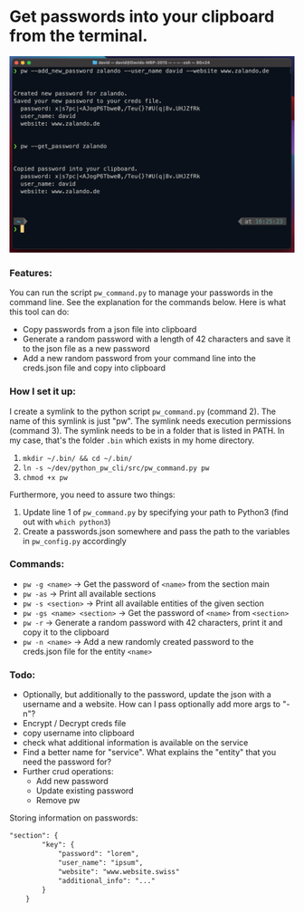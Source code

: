 # Get passwords into your clipboard from the terminal.

![Two sample commands](documentation/images/zalando_cli.png)

### Features: 

You can run the script `pw_command.py` to manage your passwords in the command line. See the explanation
for the commands below. Here is what this tool can do:

- Copy passwords from a json file into clipboard
- Generate a random password with a length of 42 characters and save it to the json file as a new password
- Add a new random password from your command line into the creds.json file and copy into clipboard

### How I set it up:

I create a symlink to the python script `pw_command.py` (command 2). The name of this symlink is just "pw".
The symlink needs execution permissions (command 3). The symlink needs to be in a folder that is listed
in PATH. In my case, that's the folder `.bin` which exists in my home directory.

1. `mkdir ~/.bin/ && cd ~/.bin/`
2. `ln -s ~/dev/python_pw_cli/src/pw_command.py pw`
3. `chmod +x pw`

Furthermore, you need to assure two things:

1. Update line 1 of `pw_command.py` by specifying your path to Python3 (find out with `which python3`)
2. Create a passwords.json somewhere and pass the path to the variables in `pw_config.py` accordingly 


### Commands:

- `pw -g <name>` -> Get the password of `<name>` from the section main
- `pw -as` -> Print all available sections
- `pw -s <section>` -> Print all available entities of the given section
- `pw -gs <name> <section>` -> Get the password of `<name>` from `<section>`
- `pw -r` -> Generate a random password with 42 characters, print it and copy it to the clipboard
- `pw -n <name>` -> Add a new randomly created password to the creds.json file for the entity `<name>`  

### Todo:

- Optionally, but additionally to the password, update the json with a username and a website. 
  How can I pass optionally add more args to "-n"?
- Encrypt / Decrypt creds file
- copy username into clipboard
- check what additional information is available on the service
- Find a better name for "service". What explains the "entity" that you need the password for?
- Further crud operations:
    - Add new password 
    - Update existing password
    - Remove pw


Storing information on passwords:

```
"section": {
        "key": {
            "password": "lorem",
            "user_name": "ipsum",
            "website": "www.website.swiss"
            "additional_info": "..."
        }
    }
```
